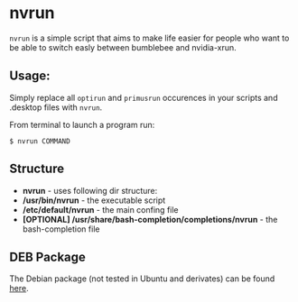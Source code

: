 # nvrun
`nvrun` is a simple script that aims to make life easier for people who want to be able to switch easly between bumblebee and nvidia-xrun.

## Usage:
Simply replace all `optirun` and `primusrun` occurences in your scripts and .desktop files with `nvrun`.

From terminal to launch a program run:
```
$ nvrun COMMAND
```

## Structure

* **nvrun** - uses following dir structure:
* **/usr/bin/nvrun** - the executable script
* **/etc/default/nvrun** - the main confing file
* **[OPTIONAL] /usr/share/bash-completion/completions/nvrun** - the bash-completion file

## DEB Package
The Debian package (not tested in Ubuntu and derivates) can be found [here](https://ferdiu.github.io/debs/nvrun_0.1-1.deb).

